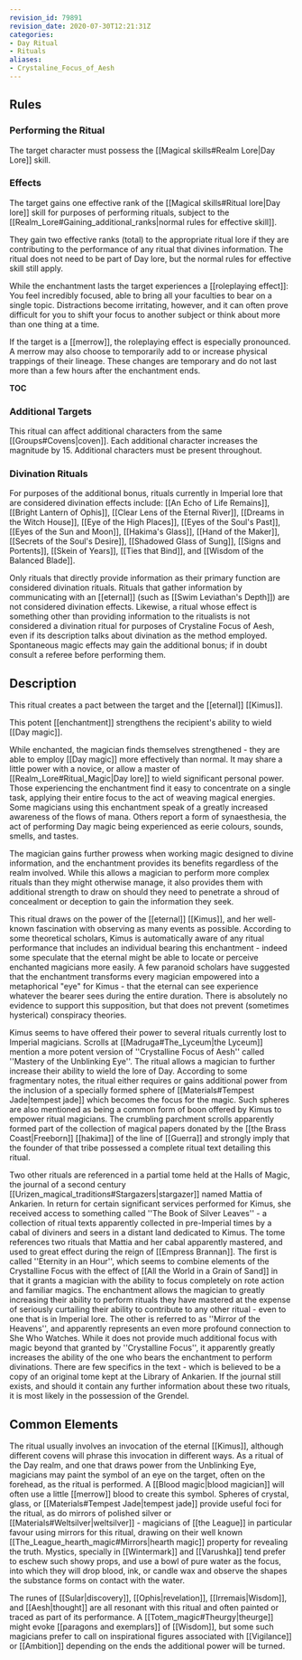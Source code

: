 ```yaml
---
revision_id: 79891
revision_date: 2020-07-30T12:21:31Z
categories:
- Day Ritual
- Rituals
aliases:
- Crystaline_Focus_of_Aesh
---
```



## Rules

### Performing the Ritual
  The target character must possess the [[Magical skills#Realm Lore|Day Lore]] skill. 



### Effects
The target gains one effective rank of the [[Magical skills#Ritual lore|Day lore]] skill for purposes of performing rituals, subject to the [[Realm_Lore#Gaining_additional_ranks|normal rules for effective skill]]. 

They gain two effective ranks (total) to the appropriate ritual lore if they are contributing to the performance of any ritual that divines information. The ritual does not need to be part of Day lore, but the normal rules for effective skill still apply. 

While the enchantment lasts the target experiences a [[roleplaying effect]]: You feel incredibly focused, able to bring all your faculties to bear on a single topic. Distractions become irritating, however, and it can often prove difficult for you to shift your focus to another subject or think about more than one thing at a time.

If the target is a [[merrow]], the roleplaying effect is especially pronounced. A merrow may also choose to temporarily add to or increase physical trappings of their lineage. These changes are temporary and do not last more than a few hours after the enchantment ends.


__TOC__
### Additional Targets
This ritual can affect additional characters from the same [[Groups#Covens|coven]]. Each additional character increases the magnitude by 15. Additional characters must be present throughout.

### Divination Rituals
For purposes of the additional bonus, rituals currently in Imperial lore that are considered divination effects include: [[An Echo of Life Remains]], [[Bright Lantern of Ophis]], [[Clear Lens of the Eternal River]], [[Dreams in the Witch House]], [[Eye of the High Places]], [[Eyes of the Soul's Past]], [[Eyes of the Sun and Moon]], [[Hakima's Glass]], [[Hand of the Maker]], [[Secrets of the Soul's Desire]], [[Shadowed Glass of Sung]], [[Signs and Portents]], [[Skein of Years]], [[Ties that Bind]], and [[Wisdom of the Balanced Blade]]. 

Only rituals that directly provide information as their primary function are considered divination rituals. Rituals that gather information by communicating with an [[eternal]] (such as [[Swim Leviathan's Depth]]) are not considered divination effects. Likewise, a ritual whose effect is something other than providing information to the ritualists is not considered a divination ritual for purposes of Crystaline Focus of Aesh, even if its description talks about divination as the method employed. Spontaneous magic effects may gain the additional bonus; if in doubt consult a referee before performing them.

## Description
This ritual creates a pact between the target and the [[eternal]] [[Kimus]].

This potent [[enchantment]] strengthens the recipient's ability to wield [[Day magic]]. 

While enchanted, the magician finds themselves strengthened - they are able to employ [[Day magic]] more effectively than normal. It may share a little power with a novice, or allow a master of [[Realm_Lore#Ritual_Magic|Day lore]] to wield significant personal power. Those experiencing the enchantment find it easy to concentrate on a single task, applying their entire focus to the act of weaving magical energies. Some magicians using this enchantment speak of a greatly increased awareness of the flows of mana. Others report a form of synaesthesia, the act of performing Day magic being experienced as eerie colours, sounds, smells, and tastes. 

The magician gains further prowess when working magic designed to divine information, and the enchantment provides its benefits regardless of the realm involved. While this allows a magician to perform more complex rituals than they might otherwise manage, it also provides them with additional strength to draw on should they need to penetrate a shroud of concealment or deception to gain the information they seek.

This ritual draws on the power of the [[eternal]] [[Kimus]], and her well-known fascination with observing as many events as possible. According to some theoretical scholars, Kimus is automatically aware of any ritual performance that includes an individual bearing this enchantment - indeed some speculate that the eternal might be able to locate or perceive enchanted magicians more easily. A few paranoid scholars have suggested that the enchantment transforms every magician empowered into a metaphorical "eye" for Kimus - that the eternal can see experience whatever the bearer sees during the entire duration. There is absolutely no evidence to support this supposition, but that does not prevent (sometimes hysterical) conspiracy theories.

Kimus seems to have offered their power to several rituals currently lost to Imperial magicians. Scrolls at [[Madruga#The_Lyceum|the Lyceum]] mention a more potent version of ''Crystalline Focus of Aesh'' called ''Mastery of the Unblinking Eye''. The ritual allows a magician to further increase their ability to wield the lore of Day. According to some fragmentary notes, the ritual either requires or gains additional power from the inclusion of a specially formed sphere of [[Materials#Tempest Jade|tempest jade]] which becomes the focus for the magic. Such spheres are also mentioned as being a common form of boon offered by Kimus to empower ritual magicians. The crumbling parchment scrolls apparently formed part of the collection of magical papers donated by the [[the Brass Coast|Freeborn]] [[hakima]] of the line of [[Guerra]] and strongly imply that the founder of that tribe possessed a complete ritual text detailing this ritual.

Two other rituals are referenced in a partial tome held at the Halls of Magic, the journal of a second century [[Urizen_magical_traditions#Stargazers|stargazer]] named Mattia of Ankarien. In return for certain significant services performed for Kimus, she received access to something called ''The Book of Silver Leaves'' - a collection of ritual texts apparently collected in pre-Imperial times by a cabal of diviners and seers in a distant land dedicated to Kimus. The tome references two rituals that Mattia and her cabal apparently mastered, and used to great effect during the reign of [[Empress Brannan]]. The first is called ''Eternity in an Hour'', which seems to combine elements of the Crystalline Focus with the effect of [[All the World in a Grain of Sand]] in that it grants a magician with the ability to focus completely on rote action and familiar magics. The enchantment allows the magician to greatly increasing their ability to perform rituals they have mastered at the expense of seriously curtailing their ability to contribute to any other ritual - even to one that is in Imperial lore. The other is referred to as ''Mirror of the Heavens'', and apparently represents an even more profound connection to She Who Watches. While it does not provide much additional focus with magic beyond that granted by ''Crystalline Focus'', it apparently greatly increases the ability of the one who bears the enchantment to perform divinations. There are few specifics in the text - which is believed to be a copy of an original tome kept at the Library of Ankarien. If the journal still exists, and should it contain any further information about these two rituals, it is most likely in the possession of the Grendel.

## Common Elements
The ritual usually involves an invocation of the eternal [[Kimus]], although different covens will phrase this invocation in different ways. As a ritual of the Day realm, and one that draws power from the Unblinking Eye, magicians may paint the symbol of an eye on the target, often on the forehead, as the ritual is performed. A [[Blood magic|blood magician]] will often use a little [[merrow]] blood to create this symbol. Spheres of crystal, glass, or [[Materials#Tempest Jade|tempest jade]] provide useful foci for the ritual, as do mirrors of polished silver or [[Materials#Weltsilver|weltsilver]] - magicians of [[the League]] in particular favour using mirrors for this ritual, drawing on their well known [[The_League_hearth_magic#Mirrors|hearth magic]] property for revealing the truth. Mystics, specially in [[Wintermark]] and [[Varushka]] tend prefer to eschew such showy props, and use a bowl of pure water as the focus, into which they will drop blood, ink, or candle wax and observe the shapes the substance forms on contact with the water.

The runes of [[Sular|discovery]], [[Ophis|revelation]], [[Irremais|Wisdom]], and [[Aesh|thought]] are all resonant with this ritual and often painted or traced as part of its performance. A [[Totem_magic#Theurgy|theurge]] might evoke [[paragons and exemplars]] of [[Wisdom]], but some such magicians prefer to call on inspirational figures associated with [[Vigilance]] or [[Ambition]] depending on the ends the additional power will be turned.


